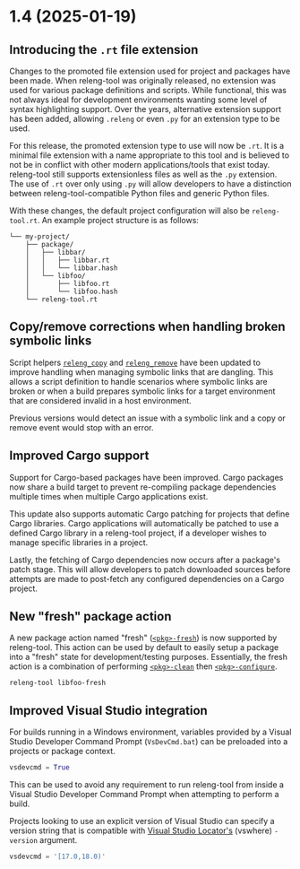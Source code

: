 # 1.4 (2025-01-19)

## Introducing the `.rt` file extension

Changes to the promoted file extension used for project and packages have
been made. When releng-tool was originally released, no extension was used
for various package definitions and scripts. While functional, this was not
always ideal for development environments wanting some level of syntax
highlighting support. Over the years, alternative extension support has been
added, allowing `.releng` or even `.py` for an extension type to be used.

For this release, the promoted extension type to use will now be `.rt`. It is
a minimal file extension with a name appropriate to this tool and is believed
to not be in conflict with other modern applications/tools that exist today.
releng-tool still supports extensionless files as well as the `.py` extension.
The use of `.rt` over only using `.py` will allow developers to have a
distinction between releng-tool-compatible Python files and generic Python
files.

With these changes, the default project configuration will also be
`releng-tool.rt`. An example project structure is as follows:

```
└── my-project/
    ├── package/
    │   ├── libbar/
    │   │   ├── libbar.rt
    │   │   └── libbar.hash
    │   └── libfoo/
    │       ├── libfoo.rt
    │       └── libfoo.hash
    └── releng-tool.rt
```

## Copy/remove corrections when handling broken symbolic links

Script helpers [`releng_copy`](releng_tool.releng_copy) and
[`releng_remove`](releng_tool.releng_remove) have been updated to improve
handling when managing symbolic links that are dangling. This allows a script
definition to handle scenarios where symbolic links are broken or when a
build prepares symbolic links for a target environment that are considered
invalid in a host environment.

Previous versions would detect an issue with a symbolic link and a copy or
remove event would stop with an error.

## Improved Cargo support

Support for Cargo-based packages have been improved. Cargo packages now
share a build target to prevent re-compiling package dependencies multiple
times when multiple Cargo applications exist.

This update also supports automatic Cargo patching for projects that
define Cargo libraries. Cargo applications will automatically be patched to
use a defined Cargo library in a releng-tool project, if a developer wishes
to manage specific libraries in a project.

Lastly, the fetching of Cargo dependencies now occurs after a package's
patch stage. This will allow developers to patch downloaded sources before
attempts are made to post-fetch any configured dependencies on a Cargo project.

## New "fresh" package action

A new package action named "fresh" ([`<pkg>-fresh`](action-pkg-fresh)) is
now supported by releng-tool. This action can be used by default to easily
setup a package into a "fresh" state for development/testing purposes.
Essentially, the fresh action is a combination of performing
[`<pkg>-clean`](action-pkg-clean) then
[`<pkg>-configure`](action-pkg-configure).

```shell
releng-tool libfoo-fresh
```

## Improved Visual Studio integration

For builds running in a Windows environment, variables provided by a Visual
Studio Developer Command Prompt (`VsDevCmd.bat`) can be preloaded into a
projects or package context.

```python
vsdevcmd = True
```

This can be used to avoid any requirement to run releng-tool from inside
a Visual Studio Developer Command Prompt when attempting to perform a build.

Projects looking to use an explicit version of Visual Studio can specify a
version string that is compatible with [Visual Studio Locator's][vswhere]
(vswhere) `-version` argument.

```python
vsdevcmd = '[17.0,18.0)'
```


[vswhere]: https://github.com/microsoft/vswhere
